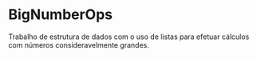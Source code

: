 BigNumberOps
============

Trabalho de estrutura de dados com o uso de listas para efetuar cálculos com números consideravelmente grandes.
